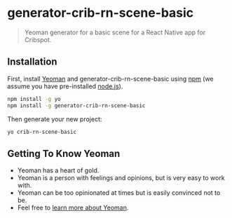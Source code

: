 # generator-crib-rn-scene-basic

> Yeoman generator for a basic scene for a React Native app for Cribspot.

## Installation

First, install [Yeoman](http://yeoman.io) and generator-crib-rn-scene-basic using [npm](https://www.npmjs.com/) (we assume you have pre-installed [node.js](https://nodejs.org/)).

```bash
npm install -g yo
npm install -g generator-crib-rn-scene-basic
```

Then generate your new project:

```bash
yo crib-rn-scene-basic
```

## Getting To Know Yeoman

 * Yeoman has a heart of gold.
 * Yeoman is a person with feelings and opinions, but is very easy to work with.
 * Yeoman can be too opinionated at times but is easily convinced not to be.
 * Feel free to [learn more about Yeoman](http://yeoman.io/).
